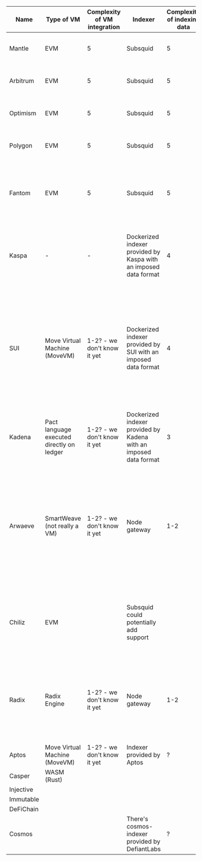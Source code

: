 | Name      | Type of VM                                | Complexity of VM integration | Indexer                                                           | Complexity of indexing data | Comments                                                                                                                                                                    |
| --------- | ----------------------------------------- | ---------------------------- | ----------------------------------------------------------------- | --------------------------- | --------------------------------------------------------------------------------------------------------------------------------------------------------------------------- |
| Mantle    | EVM                                       | 5                            | Subsquid                                                          | 5                           | Ethereum Layer 2 Optimistic Rollup                                                                                                                                          |
| Arbitrum  | EVM                                       | 5                            | Subsquid                                                          | 5                           | Ethereum Layer 2 Optimistic Rollup                                                                                                                                          |
| Optimism  | EVM                                       | 5                            | Subsquid                                                          | 5                           | Ethereum Layer 2 Optimistic Rollup                                                                                                                                          |
| Polygon   | EVM                                       | 5                            | Subsquid                                                          | 5                           | Ethereum Side Chain/Layer 2                                                                                                                                                 |
| Fantom    | EVM                                       | 5                            | Subsquid                                                          | 5                           | Standalone chain with its own consensus mechanism, focuses on high-performance                                                                                              |
| Kaspa     | -                                         | -                            | Dockerized indexer provided by Kaspa with an imposed data format  | 4                           | Standalone chain focused on fast value transfers (no smart contract support)                                                                                                |
| SUI       | Move Virtual Machine (MoveVM)             | 1-2? - we don't know it yet  | Dockerized indexer provided by SUI with an imposed data format    | 4                           | Standalone chain primarily focuses on offering scalability and low-latency through parallel processing, enabling asset-centric smart contracts via Sui Move                 |
| Kadena    | Pact language executed directly on ledger | 1-2? - we don't know it yet  | Dockerized indexer provided by Kadena with an imposed data format | 3                           |                                                                                                                                                                             |
| Arwaeve   | SmartWeave (not really a VM)              | 1-2? - we don't know it yet  | Node gateway                                                      | 1-2                         | A standalone chain primarily focuses on providing a decentralized and secure environment for data storage, ensuring that information is permanently and immutably recorded. |
| Chiliz    | EVM                                       |                              | Subsquid could potentially add support                            |                             | Standalone chain that primarily focuses on enhancing fan engagement in sports and entertainment                                                                             |
| Radix     | Radix Engine                              | 1-2? - we don't know it yet  | Node gateway                                                      | 1-2                         | Radix is a decentralized ledger designed to support decentralized application creation, with a focus on DeFi use cases                                                      |
| Aptos     | Move Virtual Machine (MoveVM)             | 1-2? - we don't know it yet  | Indexer provided by Aptos                                         | ?                           |                                                                                                                                                                             |
| Casper    | WASM (Rust)                               |                              |                                                                   |                             |                                                                                                                                                                             |
| Injective |                                           |                              |                                                                   |                             |                                                                                                                                                                             |
| Immutable |                                           |                              |                                                                   |                             |                                                                                                                                                                             |
| DeFiChain |                                           |                              |                                                                   |                             |                                                                                                                                                                             |
| Cosmos    |                                           |                              | There's cosmos-indexer provided by DefiantLabs                    | ?                           |                                                                                                                                                                             |
